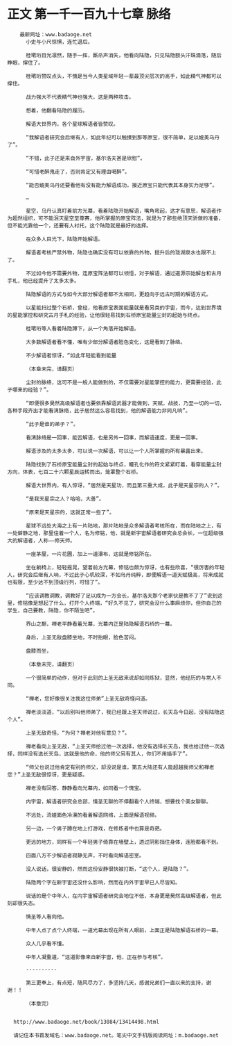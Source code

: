 # 正文 第一千一百九十七章 脉络
        最新网址：www.badaoge.net
          小史与小尺惊惧，连忙退后。
      
          桂珺珩目光凛然，随手一挥，厮杀声消失，他看向陆隐，只见陆隐额头汗珠滴落，随后睁眼，撑住了。
      
          桂珺珩赞叹点头，不愧是当今人类星域年轻一辈最顶尖层次的高手，如此精气神都可以撑住。
      
          战力强大不代表精气神也强大，这是两种攻击。
      
          想着，他翻看陆隐的履历。
      
          解语大世界内，各个星球解语者皆赞叹。
      
          “我解语者研究会后继有人，如此年纪可以触摸到那等原宝，很不简单，足以媲美乌丹了”。
      
          “不错，此子还是来自外宇宙，基尔洛夫甚是欣慰”。
      
          “可惜老醉鬼走了，否则肯定又有理由喝醉”。
      
          “能否媲美乌丹还要看他有没有能力解语成功，接近原宝只能代表其本身实力足够”。
      
          …
      
          星空，乌丹认真盯着前方光幕，看着陆隐开始解语，嘴角弯起，这才有意思，解语者作为超然组织，可不能泯灭星空至尊赛，他所掌握的原宝阵法，就是为了那些绝顶天骄做的准备，但不能光靠他一个，还要有人衬托，这个陆隐就是最好的选择。
      
          在众多人目光下，陆隐开始解语。
      
          解语者考核严禁外物，陆隐也确实没有可以依靠的外物，提升后的珑湖泉水也跟不上了。
      
          不过如今他不需要外物，连原宝阵法都可以领悟，对于解语，通过道源宗始解台和古月手札，他已经提升了太多太多。
      
          陆隐解语的方式与如今大部分解语者都不太相同，更趋向于远古时期的解语方式。
      
          以星能扫过整个石桥，曾经，他看原宝表面能量就是看另类的宇宙，而今，达到世界境的星能掌控和研究古月手札的经验，让他很轻易找到石桥原宝能量尘封的起始与终点。
      
          桂珺珩等人看着陆隐蹲下，从一个角落开始解语。
      
          大多数解语者看不懂，唯有少部分解语者脸色变化，这是看到了脉络。
      
          不少解语者惊讶，“如此年轻能看到能量
      
          （本章未完，请翻页）
      
          尘封的脉络，这可不是一般人能做到的，不仅需要对星能掌控的能力，更需要经验，此子哪来的经验？”。
      
          “即便很多昊然高级解语者也要依靠解语武器才能做到，天赋，战技，乃至一切的一切，各种手段齐出才能看清脉络，此子居然这么容易找到，他的解语能力非同凡响”。
      
          “此子是谁的弟子？”。
      
          看清脉络是一回事，能否解语，也是另外一回事，而解语速度，更是一回事。
      
          解语涉及的太多太多，可以说一次解语，可以让一个人所掌握的所有暴露出来。
      
          陆隐找到了石桥原宝能量尘封的起始与终点，瞳孔化作的符文紧紧盯着，看穿能量尘封方向，体表，七百二十六颗星辰运转而出，笼罩整个石桥。
      
          解语大世界内，有人惊讶，“居然是天星功，而且第三重大成，此子是天星宗的人？”。
      
          “是我天星宗之人？哈哈，大善”。
      
          “原来是天星宗的，这就正常一些了”。
      
          星球不远处大海之上有一片陆地，那片陆地是众多解语者考核所在，而在陆地之上，有一处僻静之地，那里住着一个人，名为修铭，他，就是新宇宙解语者研究会总会长，一位超级强大的解语者，人称——修天师。
      
          一座茅屋，一片花圃，加上一道瀑布，这就是修铭所在。
      
          坐在躺椅上，轻轻摇晃，望着前方光幕，修铭也颇为惊讶，也有些欣喜，“很厉害的年轻人，研究会后继有人呐，不过此子心机较深，不如乌丹纯粹，即便解语一道天赋极高，将来成就也有限，至少达不到顶级行列，可惜了”。
      
          “应该调教调教，调教好了足以成为一方会长，基尔洛夫那个老家伙是教不了了”说到这里，修铭像是想起了什么，打开个人终端，“好久不见了，研究会没什么事麻烦你，但你自己的学生，自己要教，陆隐，你不陌生吧”。
      
          界山之巅，禅老平静看着光幕，光幕内正是陆隐解语石桥的一幕。
      
          身后，上圣无敌盘膝坐地，不时抬眼，脸色苦闷。
      
          盘膝而坐，
      
          （本章未完，请翻页）
      
          一个很简单的动作，但对于此刻的上圣无敌来说却如同炼狱，显然，他经历的与常人不同。
      
          “禅老，您好像很关注我这位师弟”上圣无敌奇怪问道。
      
          禅老淡淡道，“以后别叫他师弟了，我已经跟上圣天师说过，长天岛今日起，没有陆隐这个人”。
      
          上圣无敌奇怪，“为何？禅老对他有意见？”。
      
          禅老看向上圣无敌，“上圣天师给过他一次选择，他没有选择长天岛，我也给过他一次选择，同样没有选长天岛，这就是他的命，他的师父另有其人，你们不用插手了”。
      
          “师父也说过他肯定有别的师父，却没说是谁，第五大陆还有人能超越我师父和禅老您？”上圣无敌很惊讶，更是疑惑。
      
          禅老没有回答，静静看向光幕内，如同看一个瑰宝。
      
          内宇宙，解语者研究会总部，情圣无聊的不停翻看个人终端，想要找个美女聊聊。
      
          不远处，流姬面色冷漠的看着解语网络，上面是解语视频。
      
          另一边，一个男子蹲在地上打游戏，在修炼者中也算是奇葩。
      
          更远的地方，同样有一个年轻男子倚靠在墙壁上，透过阴影挡住身体，连脸都看不到。
      
          四面八方不少解语者寂静无声，不时看向解语密室。
      
          没人说话，很安静的，然而这份安静很快被打断，“这个人，是陆隐？”。
      
          陆隐两个字在新宇宙还没什么影响，然而在内外宇宙早已人尽皆知。
      
          说话的是个中年人，在内宇宙解语者研究会地位不低，本身更是昊然高级解语者，但此刻却很失态。
      
          情圣等人看向他。
      
          中年人点了点个人终端，一道光幕出现在所有人眼前，上面正是陆隐解语石桥的一幕。
      
          众人几乎看不懂。
      
          中年人凝重道，“这道影像来自新宇宙，他，正在参与考核”。
      
          ----------
      
          第三更奉上，有点短，随风尽力了，多坚持几天，感谢兄弟们一直以来的支持，谢谢！！
      
          （本章完）
      
      
      http://www.badaoge.net/book/13084/13414498.html
      
      请记住本书首发域名：www.badaoge.net。笔尖中文手机版阅读网址：m.badaoge.net